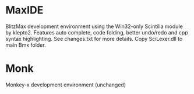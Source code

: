 MaxIDE
======

BlitzMax development environment using the Win32-only Scintilla module by klepto2. Features auto complete, code folding, better undo/redo and cpp syntax highlighting. See changes.txt for more details. Copy SciLexer.dll to main Bmx folder.


Monk
====

Monkey-x development environment (unchanged)
